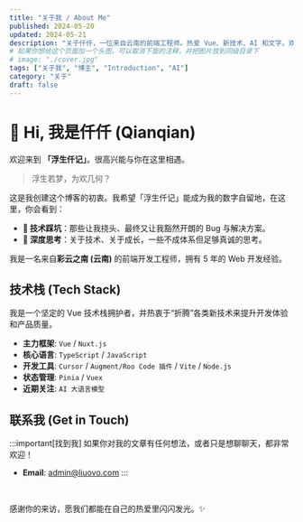 ```yaml
---
title: "关于我 / About Me"
published: 2024-05-20
updated: 2024-05-21
description: "关于仟仟，一位来自云南的前端工程师。热爱 Vue、新技术、AI 和文字。欢迎来到我的技术博客。"
# 如果你想给这个页面加一个头图，可以取消下面的注释，并把图片放到同级目录下
# image: "./cover.jpg" 
tags: ["关于我", "博主", "Introduction", "AI"]
category: "关于"
draft: false
---
```


# 👋 Hi, 我是仟仟 (Qianqian)

欢迎来到 **「浮生仟记」**。很高兴能与你在这里相遇。

> 浮生若梦，为欢几何？

这是我创建这个博客的初衷。我希望「浮生仟记」能成为我的数字自留地，在这里，你会看到：

*   **🔧 技术踩坑**：那些让我挠头、最终又让我豁然开朗的 Bug 与解决方案。
*   **🤔 深度思考**：关于技术、关于成长，一些不成体系但足够真诚的思考。

我是一名来自**彩云之南 (云南)** 的前端开发工程师，拥有 5 年的 Web 开发经验。

## 技术栈 (Tech Stack)

我是一个坚定的 Vue 技术栈拥护者，并热衷于“折腾”各类新技术来提升开发体验和产品质量。

<!-- 
  ✨ 修改点：
  1. 在每个 span 的 class 中添加了 Tailwind CSS 的颜色类 (如 text-green-500)。
  2. 更新了“近期关注”部分，并为其选择了合适的图标和颜色。
-->
*   **主力框架**: <span class="markdown-icon text-green-500" data-icon="fa6-brands:vuejs"></span> `Vue` / <span class="markdown-icon text-emerald-500" data-icon="fa6-brands:vuejs"></span> `Nuxt.js`
*   **核心语言**: <span class="markdown-icon text-blue-500" data-icon="material-symbols:code-blocks-outline"></span> `TypeScript` / `JavaScript`
*   **开发工具**: <span class="markdown-icon text-cyan-400" data-icon="material-symbols:terminal"></span> `Cursor` / <span class="markdown-icon text-orange-500" data-icon="fa6-solid:puzzle-piece"></span> `Augment/Roo Code 插件` / <span class="markdown-icon text-yellow-400" data-icon="fa6-solid:bolt-lightning"></span> `Vite` / <span class="markdown-icon text-green-600" data-icon="fa6-brands:node-js"></span> `Node.js`
*   **状态管理**: <span class="markdown-icon text-yellow-500" data-icon="fa6-solid:cubes-stacked"></span> `Pinia` / `Vuex`
*   **近期关注**: <span class="markdown-icon text-purple-500" data-icon="fa6-solid:brain"></span> `AI 大语言模型` 


## 联系我 (Get in Touch)

:::important[找到我]
如果你对我的文章有任何想法，或者只是想聊聊天，都非常欢迎！

*   <span class="markdown-icon" data-icon="fa6-regular:envelope"></span> **Email**: [admin@liuovo.com](mailto:admin@liuovo.com)
:::

<br/>

感谢你的来访，愿我们都能在自己的热爱里闪闪发光。✨
